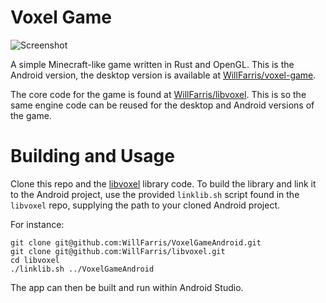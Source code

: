 # Voxel Game
![Screenshot](https://user-images.githubusercontent.com/9190155/187560480-00c3588b-a9b2-40e0-bccc-2e69a5588e9f.png)

A simple Minecraft-like game written in Rust and OpenGL. This is the Android version, the desktop version is available at [WillFarris/voxel-game](https://github.com/WillFarris/voxel-game).

The core code for the game is found at [WillFarris/libvoxel](https://github.com/WillFarris/libvoxel). This is so the same engine code can be reused for the desktop and Android versions of the game.

# Building and Usage

Clone this repo and the [libvoxel](https://github.com/WillFarris/libvoxel) library code. To build the library and link it to the Android project, use the provided `linklib.sh` script found in the `libvoxel` repo, supplying the path to your cloned Android project.

For instance:
```
git clone git@github.com:WillFarris/VoxelGameAndroid.git
git clone git@github.com:WillFarris/libvoxel.git
cd libvoxel
./linklib.sh ../VoxelGameAndroid
```
The app can then be built and run within Android Studio.
